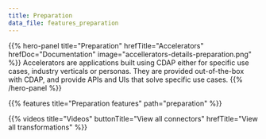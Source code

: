 ```yaml
---
title: Preparation
data_file: features_preparation
---
```


{{% hero-panel title="Preparation" hrefTitle="Accelerators" hrefDoc="Documentation" image="accellerators-details-preparation.png" %}}
Accelerators are applications built using CDAP either for specific use cases, industry verticals or personas.
They are provided out-of-the-box with CDAP, and provide APIs and UIs that solve specific use cases.
{{% /hero-panel %}}

{{% features title="Preparation features" path="preparation" %}}

{{% videos title="Videos" buttonTitle="View all connectors" hrefTitle="View all transformations" %}}
